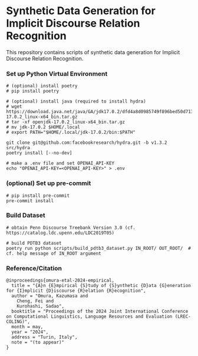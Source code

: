 # Synthetic Data Generation for Implicit Discourse Relation Recognition

This repository contains scripts of synthetic data generation for Implicit Discourse Relation Recognition.

### Set up Python Virtual Environment

```shell
# (optional) install poetry
# pip install poetry

# (optional) install java (required to install hydra)
# wget https://download.java.net/java/GA/jdk17.0.2/dfd4a8d0985749f896bed50d7138ee7f/8/GPL/openjdk-17.0.2_linux-x64_bin.tar.gz
# tar -xf openjdk-17.0.2_linux-x64_bin.tar.gz
# mv jdk-17.0.2 $HOME/.local
# export PATH="$HOME/.local/jdk-17.0.2/bin:$PATH"

git clone git@github.com:facebookresearch/hydra.git -b v1.3.2 src/hydra
poetry install [--no-dev]

# make a .env file and set OPENAI_API-KEY
echo "OPENAI_API-KEY=<OPENAI_API-KEY>" > .env
```

### (optional) Set up pre-commit

```shell
# pip install pre-commit
pre-commit install
```

### Build Dataset

```shell
# obtain Penn Discourse Treebank Version 3.0 (cf. https://catalog.ldc.upenn.edu/LDC2019T05)

# build PDTB3 dataset
poetry run python scripts/build_pdtb3_dataset.py IN_ROOT/ OUT_ROOT/  # cf. help message of IN_ROOT argument
```

### Reference/Citation

```
@inproceedings{omura-etal-2024-empirical,
  title = "{A}n {E}mpirical {S}tudy of {S}ynthetic {D}ata {G}eneration for {I}mplicit {D}iscourse {R}elation {R}ecognition",
  author = "Omura, Kazumasa and
    Cheng, Fei and
    Kurohashi, Sadao",
  booktitle = "Proceedings of the 2024 Joint International Conference on Computational Linguistics, Language Resources and Evaluation (LREC-COLING)",
  month = may,
  year = "2024",
  address = "Turin, Italy",
  note = "(to appear)"
}
```
